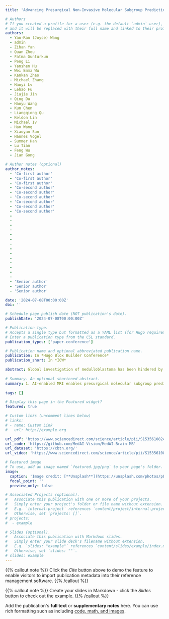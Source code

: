 ```yaml
---
title: 'Advancing Presurgical Non-Invasive Molecular Subgroup Prediction in Medulloblastoma Using Artificial Intelligence and MRI Signatures'

# Authors
# If you created a profile for a user (e.g. the default `admin` user), write the username (folder name) here
# and it will be replaced with their full name and linked to their profile.
authors:
  - Yan-Ran (Joyce) Wang
  - admin
  - Zihan Yan
  - Quan Zhou
  - Fatma Gunturkun
  - Peng Li
  - Yanshen Hu
  - Wei Emma Wu
  - Kankan Zhao
  - Michael Zhang
  - Haoyi Lv
  - Lehao Fu
  - Jiajie Jin
  - Qing Du
  - Haoyu Wang
  - Kun Chen
  - Liangqiong Qu
  - Keldon Lin
  - Michael Iv
  - Hao Wang
  - Xiaoyan Sun
  - Hannes Vogel
  - Summer Han
  - Lu Tian
  - Feng Wu
  - Jian Gong

# Author notes (optional)
author_notes:
  - 'Co-first author'
  - 'Co-first author'
  - 'Co-first author'
  - 'Co-second author'
  - 'Co-second author'
  - 'Co-second author'
  - 'Co-second author'
  - 'Co-second author'
  - 'Co-second author'
  - 
  - 
  - 
  - 
  - 
  - 
  - 
  - 
  - 
  - 
  - 
  - 
  - 
  - 
  - 'Senior author'
  - 'Senior author'
  - 'Senior author'

date: '2024-07-08T00:00:00Z'
doi: ''

# Schedule page publish date (NOT publication's date).
publishDate: '2024-07-08T00:00:00Z'

# Publication type.
# Accepts a single type but formatted as a YAML list (for Hugo requirements).
# Enter a publication type from the CSL standard.
publication_types: ['paper-conference']

# Publication name and optional abbreviated publication name.
publication: In *Hugo Blox Builder Conference*
publication_short: In *ICW*

abstract: Global investigation of medulloblastoma has been hindered by the widespread inaccessibility of molecular subgroup testing and paucity of data. To bridge this gap, we established an international molecularly characterized database encompassing 934 medulloblastoma patients from thirteen centers across China and the United States. We demonstrate how image-based machine learning strategies have the potential to create an alternative pathway for non-invasive, presurgical, and low-cost molecular subgroup prediction in the clinical management of medulloblastoma. Our robust validation strategies—including cross-validation, external validation, and consecutive validation—demonstrate the model’s efficacy as a generalizable molecular diagnosis classifier. The detailed analysis of MRI characteristics replenishes the understanding of medulloblastoma through a nuanced radiographic lens. Additionally, comparisons between East Asia and North America subsets highlight critical management implications. We made this comprehensive dataset, which includes MRI signatures, clinicopathological features, treatment variables, and survival data, publicly available to advance global medulloblastoma research.
  
# Summary. An optional shortened abstract.
summary: 1. AI-enabled MRI enables presurgical molecular subgroup prediction in medulloblastoma. 2. Computational and manual MRI signatures are complementary to AI diagnostics in MB. 3. Internal, external, and consecutive validations highlight model generalizability. 4. The publicly available dataset from 13 centers advances global medulloblastoma research
  
tags: []

# Display this page in the Featured widget?
featured: true

# Custom links (uncomment lines below)
# links:
# - name: Custom Link
#   url: http://example.org

url_pdf: 'https://www.sciencedirect.com/science/article/pii/S1535610824002277?ref=pdf_download&fr=RR-2&rr=8b25b04baf6f14f0'
url_code: 'https://github.com/MedAI-Vision/MedAI-Brain-MB'
url_dataset: 'https://cbtn.org/'
url_video: 'https://www.sciencedirect.com/science/article/pii/S1535610824002277?ref=pdf_download&fr=RR-2&rr=8b25b04baf6f14f0#mmc4'

# Featured image
# To use, add an image named `featured.jpg/png` to your page's folder.
image:
  caption: 'Image credit: [**Unsplash**](https://unsplash.com/photos/pLCdAaMFLTE)'
  focal_point: ''
  preview_only: false

# Associated Projects (optional).
#   Associate this publication with one or more of your projects.
#   Simply enter your project's folder or file name without extension.
#   E.g. `internal-project` references `content/project/internal-project/index.md`.
#   Otherwise, set `projects: []`.
# projects:
#  - example

# Slides (optional).
#   Associate this publication with Markdown slides.
#   Simply enter your slide deck's filename without extension.
#   E.g. `slides: "example"` references `content/slides/example/index.md`.
#   Otherwise, set `slides: ""`.
# slides: example
---
```


{{% callout note %}}
Click the _Cite_ button above to demo the feature to enable visitors to import publication metadata into their reference management software.
{{% /callout %}}

{{% callout note %}}
Create your slides in Markdown - click the _Slides_ button to check out the example.
{{% /callout %}}

Add the publication's **full text** or **supplementary notes** here. You can use rich formatting such as including [code, math, and images](https://docs.hugoblox.com/content/writing-markdown-latex/).
